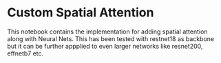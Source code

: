 # Custom Spatial Attention

This notebook contains the implementation for adding spatial attention along with Neural Nets. This has been tested with restnet18 as backbone but it can be further appplied to even larger networks like resnet200, effnetb7 etc.
